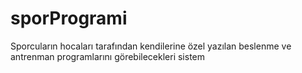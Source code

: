 # sporProgrami
Sporcuların hocaları tarafından kendilerine özel yazılan beslenme ve antrenman programlarını görebilecekleri sistem 
